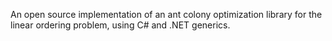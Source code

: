 An open source implementation of an ant colony optimization library for the linear ordering problem, using C# and .NET generics.